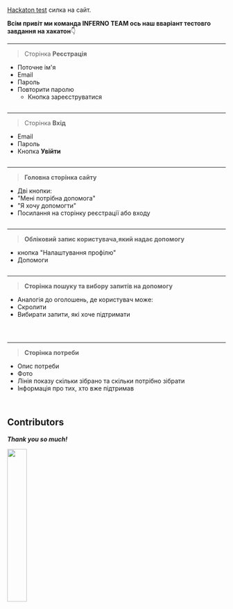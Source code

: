<p align="center"><img src="assets/logo_team.png" alt=""></p>

 [Hackaton test]() силка на сайт.


**Всім привіт ми команда __INFERNO TEAM__ ось наш вваріант тестовго завдання на хакатон**:point_down:

---


>Сторінка 
**Реєстрація**
+ Поточне ім'я
+ Email
+ Пароль
+ Повторити паролю
   * Кнопка зареєструватися
<p align="center"><img src="assets/SignUp.png" alt=""></p>

----

>Сторінка 
 **Вхід**
+ Email
+ Пароль
+ Кнопка **Увійти**
<p align="center"><img src="assets/Login.png" alt=""></p>

---

>**Головна сторінка сайту**
+ Дві кнопки:
+ "Мені потрібна допомога"
+ "Я хочу допомогти"
+ Посилання на сторінку реєстрації або входу

<p align="center"><img src="assets/home_page.png" alt=""></p>

---

> **Обліковий запис користувача,який надає допомогу**

+ кнопка "Налаштування профілю"
+ Допомоги
<p align="center"><img src="assets/personal_cabinet_who_help_settings.png" alt=""></p>

----

>**Сторінка пошуку та вибору запитів на допомогу**
+ Аналогія до оголошень, де користувач може:
+ Скролити
+ Вибирати запити, які хоче підтримати
<p align="center"><img src="assets/created_need.png" alt=""></p>

<p align="center"><img src="assets/needs_help.png" alt=""></p>

<p align="center"><img src="![alt text](assets/hover_card.png)" alt=""></p>

----
>**Сторінка потреби**
+ Опис потреби
+ Фото
+ Лінія показу скільки зібрано та скільки потрібно зібрати
+ Інформація про тих, хто вже підтримав
<p align="center"><img src="assets/needs_help_details.png" alt=""></p>

<p align="center"><img src="assets/changing_needs.png" alt=""></p>

## Contributors

___Thank you so much!___

<a href="https://github.com/ostapln/test-hakaton/graphs/contributors">
  <img src="https://contrib.rocks/image?repo=ostapln/test-hakaton" width="30%"/>
  </a>

